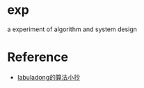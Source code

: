 # exp
a experiment of algorithm and system design


# Reference
- [labuladong的算法小抄](https://labuladong.gitee.io/algo/1/)
